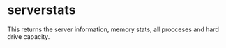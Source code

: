 # serverstats
This returns the server information, memory stats, all procceses and hard drive capacity.
